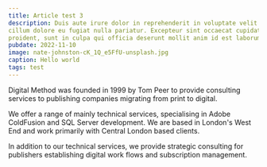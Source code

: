 ```yaml
---
title: Article test 3
description: Duis aute irure dolor in reprehenderit in voluptate velit esse
cillum dolore eu fugiat nulla pariatur. Excepteur sint occaecat cupidatat non
proident, sunt in culpa qui officia deserunt mollit anim id est laborum.
pubdate: 2022-11-10
image: nate-johnston-cK_1Q_e5FfU-unsplash.jpg
caption: Hello world
tags: test
---
```

Digital Method was founded in 1999 by Tom Peer to provide consulting services to publishing companies migrating from print to digital.

We offer a range of mainly technical services, specialising in Adobe ColdFusion and SQL Server development. We are based in London's West End and work primarily with Central London based clients.

In addition to our technical services, we provide strategic consulting for publishers establishing digital work flows and subscription management.